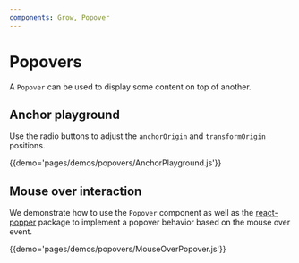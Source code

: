 ```yaml
---
components: Grow, Popover
---
```


# Popovers

A `Popover` can be used to display some content on top of another.

## Anchor playground

Use the radio buttons to adjust the `anchorOrigin` and `transformOrigin` positions.

{{demo='pages/demos/popovers/AnchorPlayground.js'}}

## Mouse over interaction

We demonstrate how to use the `Popover` component as well as the [react-popper](https://github.com/souporserious/react-popper) package to implement a popover behavior based on the mouse over event.

{{demo='pages/demos/popovers/MouseOverPopover.js'}}
